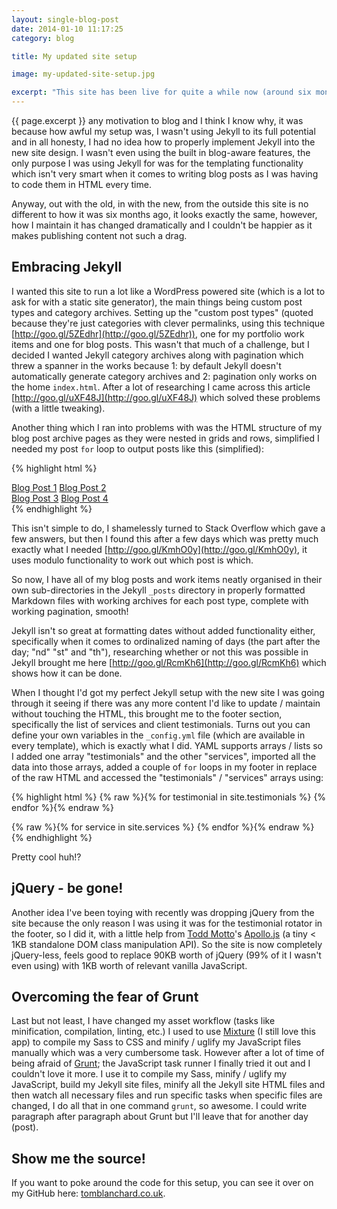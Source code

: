 ```yaml
---
layout: single-blog-post
date: 2014-01-10 11:17:25
category: blog

title: My updated site setup

image: my-updated-site-setup.jpg

excerpt: "This site has been live for quite a while now (around six months) and I've only ever published one blog post before this and the purpose of that post was just to announce the new site launch. I never felt"
---
```


{{ page.excerpt }} any motivation to blog and I think I know why, it was because how awful my setup was, I wasn't using Jekyll to its full potential and in all honesty, I had no idea how to properly implement Jekyll into the new site design. I wasn't even using the built in blog-aware features, the only purpose I was using Jekyll for was for the templating functionality which isn't very smart when it comes to writing blog posts as I was having to code them in HTML every time.

Anyway, out with the old, in with the new, from the outside this site is no different to how it was six months ago, it looks exactly the same, however, how I maintain it has changed dramatically and I couldn't be happier as it makes publishing content not such a drag.

## Embracing Jekyll

I wanted this site to run a lot like a WordPress powered site (which is a lot to ask for with a static site generator), the main things being custom post types and category archives. Setting up the "custom post types" (quoted because they're just categories with clever permalinks, using this technique [http://goo.gl/5ZEdhr](http://goo.gl/5ZEdhr)), one for my portfolio work items and one for blog posts. This wasn't that much of a challenge, but I decided I wanted Jekyll category archives along with pagination which threw a spanner in the works because 1: by default Jekyll doesn't automatically generate category archives and 2: pagination only works on the home `index.html`. After a lot of researching I came across this article [http://goo.gl/uXF48J](http://goo.gl/uXF48J) which solved these problems (with a little tweaking).

Another thing which I ran into problems with was the HTML structure of my blog post archive pages as they were nested in grids and rows, simplified I needed my post `for` loop to output posts like this (simplified):

{% highlight html %}
<div>
  <a href="#">Blog Post 1</a>
  <a href="#">Blog Post 2</a>
</div>

<div>
  <a href="#">Blog Post 3</a>
  <a href="#">Blog Post 4</a>
</div>
{% endhighlight %}

This isn't simple to do, I shamelessly turned to Stack Overflow which gave a few answers, but then I found this after a few days which was pretty much exactly what I needed [http://goo.gl/KmhO0y](http://goo.gl/KmhO0y), it uses modulo functionality to work out which post is which.

So now, I have all of my blog posts and work items neatly organised in their own sub-directories in the Jekyll `_posts` directory in properly formatted Markdown files with working archives for each post type, complete with working pagination, smooth!

Jekyll isn't so great at formatting dates without added functionality either, specifically when it comes to ordinalized naming of days (the part after the day; "nd" "st" and "th"), researching whether or not this was possible in Jekyll brought me here [http://goo.gl/RcmKh6](http://goo.gl/RcmKh6) which shows how it can be done.

When I thought I'd got my perfect Jekyll setup with the new site I was going through it seeing if there was any more content I'd like to update / maintain without touching the HTML, this brought me to the footer section, specifically the list of services and client testimonials. Turns out you can define your own variables in the `_config.yml` file (which are available in every template), which is exactly what I did. YAML supports arrays / lists so I added one array "testimonials" and the other "services", imported all the data into those arrays, added a couple of `for` loops in my footer in replace of the raw HTML and accessed the "testimonials" / "services" arrays using:

{% highlight html %}
{% raw %}{% for testimonial in site.testimonials %} {% endfor %}{% endraw %}

{% raw %}{% for service in site.services %} {% endfor %}{% endraw %}
{% endhighlight %}

Pretty cool huh!?

## jQuery - be gone!

Another idea I've been toying with recently was dropping jQuery from the site because the only reason I was using it was for the testimonial rotator in the footer, so I did it, with a little help from [Todd Motto](http://toddmotto.com)'s [Apollo.js](https://github.com/toddmotto/apollo) (a tiny < 1KB standalone DOM class manipulation API). So the site is now completely jQuery-less, feels good to replace 90KB worth of jQuery (99% of it I wasn't even using) with 1KB worth of relevant vanilla JavaScript.

## Overcoming the fear of Grunt

Last but not least, I have changed my asset workflow (tasks like minification, compilation, linting, etc.) I used to use [Mixture](http://mixture.io) (I still love this app) to compile my Sass to CSS and minify / uglify my JavaScript files manually which was a very cumbersome task. However after a lot of time of being afraid of [Grunt](http://gruntjs.com); the JavaScript task runner I finally tried it out and I couldn't love it more. I use it to compile my Sass, minify / uglify my JavaScript, build my Jekyll site files, minify all the Jekyll site HTML files and then watch all necessary files and run specific tasks when specific files are changed, I do all that in one command `grunt`, so awesome. I could write paragraph after paragraph about Grunt but I'll leave that for another day (post).

## Show me the source!

If you want to poke around the code for this setup, you can see it over on my GitHub here: [tomblanchard.co.uk](http://github.com/tomblanchard/tomblanchard.co.uk).